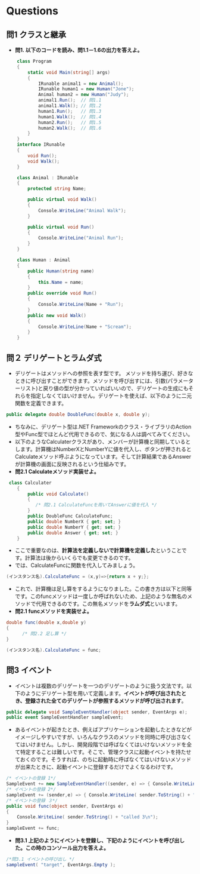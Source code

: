 # Questions
## 問1 クラスと継承

 * **問1. 以下のコードを読み、問1.1－1.6の出力を答えよ。**
```csharp
    class Program
    {
        static void Main(string[] args)
        {
            IRunable animal1 = new Animal();
            IRunable human1 = new Human("Jone");
            Animal human2 = new Human("Judy");
            animal1.Run();  // 問1.1
            animal1.Walk(); // 問1.2
            human1.Run();   // 問1.3
            human1.Walk();  // 問1.4
            human2.Run();   // 問1.5
            human2.Walk();  // 問1.6
        }
    }
    interface IRunable
    {
        void Run();
        void Walk();
    }

    class Animal : IRunable
    {
        protected string Name;

        public virtual void Walk()
        {
            Console.WriteLine("Animal Walk");
        }

        public virtual void Run()
        {
            Console.WriteLine("Animal Run");
        }
    }

    class Human : Animal
    {
        public Human(string name)
        {
            this.Name = name;
        }
        public override void Run()
        {
            Console.WriteLine(Name + "Run");
        }
        public new void Walk()
        {
            Console.WriteLine(Name + "Scream");
        }
    }
```
## 問２ デリゲートとラムダ式
 * デリゲートはメソッドへの参照を表す型です。 メソッドを持ち運び、好きなときに呼び出すことができます。メソッドを呼び出すには、引数(パラメーターリスト)と戻り値の型が分かっていればいいので、デリゲートの生成にもそれらを指定しなくてはいけません。デリゲートを使えば、以下のように二元関数を定義できます。
```csharp
public delegate double DoubleFunc(double x, double y);
```
* ちなみに、デリゲート型は.NET Frameworkのクラス・ライブラリのAction型やFunc型でほとんど代用できるので、気になる人は調べてみてください。
*  以下のようなCalculaterクラスがあり、メンバーが計算機と同期しているとします。計算機はNumberXとNumberYに値を代入し、ボタンが押されるとCalculateメソッド呼ぶようになっています。そして計算結果であるAnswerが計算機の画面に反映されるという仕組みです。
*  **問2.1 Calculateメソッド実装せよ。**
```csharp
 class Calculater
    {
        public void Calculate()
        {
           /* 問2.1 CalculateFuncを用いてAnswerに値を代入 */         
        }
        public DoubleFunc CalculateFunc;
        public double NumberX { get; set; }
        public double NumberY { get; set; }
        public double Answer { get; set; }
    }
```
 * ここで重要なのは、**計算法を定義しないで計算機を定義した**ということです。計算法は後からいくらでも変更できるのです。
 * では、CalculateFuncに関数を代入してみましょう。
```csharp
(インスタンス名).CalculateFunc = (x,y)=>{return x + y;};
```
* これで、計算機は足し算をするようになりました。この書き方は以下と同等です。このfuncメソッドは一度しか呼ばれないため、上記のような無名のメソッドで代用できるのです。この無名メソッドを**ラムダ式**といいます。
*  **問2.1 funcメソッドを実装せよ。**
```csharp
double func(double x,double y)
{
      /* 問2.2 足し算 */ 
}
```
```csharp
(インスタンス名).CalculateFunc = func;
```

## 問3 イベント
* イベントは複数のデリゲートを一つのデリゲートのように扱う文法です。以下のようにデリゲート型を用いて定義します。**イベントが呼び出されたとき、登録された全てのデリゲートが参照するメソッドが呼び出されます**。
```csharp
public delegate void SampleEventHandler(object sender, EventArgs e);
public event SampleEventHandler sampleEvent;
```
* あるイベントが起きたとき、例えばアプリケーションを起動したときなどがイメージしやすいですが、いろんなクラスのメソッドを同時に呼び出さなくてはいけません。しかし、開発段階では呼ばなくてはいけないメソッドを全て特定することは難しいです。そこで、管理クラスに起動イベントを持たせておくのです。そうすれば、のちに起動時に呼ばなくてはいけないメソッドが出来たときに、起動イベントに登録するだけでよくなるわけです。
```csharp
/* イベントの登録 1*/
SampleEvent += new SampleEventHandler((sender, e) => { Console.WriteLine( sender.ToString() + "called 1\n"); });
/* イベントの登録 2*/
sampleEvent += (sender,e) => { Console.WriteLine( sender.ToString() + "called 2\n");};
/* イベントの登録 ３*/
public void func(object sender, EventArgs e)
{
    Console.WriteLine( sender.ToString() + "called 3\n");
}
sampleEvent += func;
```
* **問3.1 上記のようにイベントを登録し、下記のようにイベントを呼び出した。この時のコンソール出力を答えよ。**
```csharp
/*問3.1 イベントの呼び出し */
sampleEvent( "target", EventArgs.Empty );
```